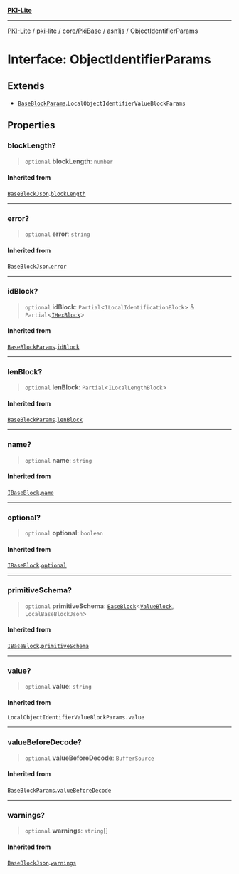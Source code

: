 [**PKI-Lite**](../../../../../../README.md)

---

[PKI-Lite](../../../../../../README.md) / [pki-lite](../../../../../README.md) / [core/PkiBase](../../../README.md) / [asn1js](../README.md) / ObjectIdentifierParams

# Interface: ObjectIdentifierParams

## Extends

- [`BaseBlockParams`](BaseBlockParams.md).`LocalObjectIdentifierValueBlockParams`

## Properties

### blockLength?

> `optional` **blockLength**: `number`

#### Inherited from

[`BaseBlockJson`](BaseBlockJson.md).[`blockLength`](BaseBlockJson.md#blocklength)

---

### error?

> `optional` **error**: `string`

#### Inherited from

[`BaseBlockJson`](BaseBlockJson.md).[`error`](BaseBlockJson.md#error)

---

### idBlock?

> `optional` **idBlock**: `Partial`\<`ILocalIdentificationBlock`\> & `Partial`\<[`IHexBlock`](IHexBlock.md)\>

#### Inherited from

[`BaseBlockParams`](BaseBlockParams.md).[`idBlock`](BaseBlockParams.md#idblock)

---

### lenBlock?

> `optional` **lenBlock**: `Partial`\<`ILocalLengthBlock`\>

#### Inherited from

[`BaseBlockParams`](BaseBlockParams.md).[`lenBlock`](BaseBlockParams.md#lenblock)

---

### name?

> `optional` **name**: `string`

#### Inherited from

[`IBaseBlock`](IBaseBlock.md).[`name`](IBaseBlock.md#name)

---

### optional?

> `optional` **optional**: `boolean`

#### Inherited from

[`IBaseBlock`](IBaseBlock.md).[`optional`](IBaseBlock.md#optional)

---

### primitiveSchema?

> `optional` **primitiveSchema**: [`BaseBlock`](../classes/BaseBlock.md)\<[`ValueBlock`](../classes/ValueBlock.md), `LocalBaseBlockJson`\>

#### Inherited from

[`IBaseBlock`](IBaseBlock.md).[`primitiveSchema`](IBaseBlock.md#primitiveschema)

---

### value?

> `optional` **value**: `string`

#### Inherited from

`LocalObjectIdentifierValueBlockParams.value`

---

### valueBeforeDecode?

> `optional` **valueBeforeDecode**: `BufferSource`

#### Inherited from

[`BaseBlockParams`](BaseBlockParams.md).[`valueBeforeDecode`](BaseBlockParams.md#valuebeforedecode)

---

### warnings?

> `optional` **warnings**: `string`[]

#### Inherited from

[`BaseBlockJson`](BaseBlockJson.md).[`warnings`](BaseBlockJson.md#warnings)
